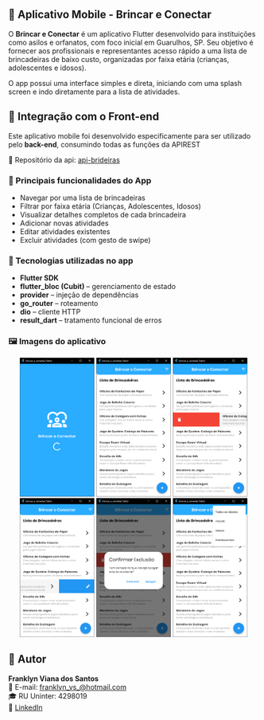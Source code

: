 ## 📱 Aplicativo Mobile - Brincar e Conectar

O **Brincar e Conectar** é um aplicativo Flutter desenvolvido para instituições como asilos e orfanatos, com foco inicial em Guarulhos, SP. Seu objetivo é fornecer aos profissionais e representantes acesso rápido a uma lista de brincadeiras de baixo custo, organizadas por faixa etária (crianças, adolescentes e idosos).

O app possui uma interface simples e direta, iniciando com uma splash screen e indo diretamente para a lista de atividades.

## 📱 Integração com o Front-end

Este aplicativo mobile foi desenvolvido especificamente para ser utilizado pelo **back-end**, consumindo todas as funções da APIREST

🔗 Repositório da api: [api-brideiras](https://github.com/thak1996/api-brincadeiras)

### 🔑 Principais funcionalidades do App

- Navegar por uma lista de brincadeiras
- Filtrar por faixa etária (Crianças, Adolescentes, Idosos)
- Visualizar detalhes completos de cada brincadeira
- Adicionar novas atividades
- Editar atividades existentes
- Excluir atividades (com gesto de swipe)

### 🧰 Tecnologias utilizadas no app

- **Flutter SDK**
- **flutter_bloc (Cubit)** – gerenciamento de estado
- **provider** – injeção de dependências
- **go_router** – roteamento
- **dio** – cliente HTTP
- **result_dart** – tratamento funcional de erros

### 🖼️ Imagens do aplicativo

<div align="center">
<img src="https://github.com/thak1996/brincar_e_conectar_flutter/blob/main/assets/readme/splash.png?raw=true" width="150"/>
<img src="https://github.com/thak1996/brincar_e_conectar_flutter/blob/main/assets/readme/home.png?raw=true" width="150"/>
<img src="https://github.com/thak1996/brincar_e_conectar_flutter/blob/main/assets/readme/homedel.png?raw=true" width="150"/>
<img src="https://github.com/thak1996/brincar_e_conectar_flutter/blob/main/assets/readme/homeedit.png?raw=true" width="150"/>
<img src="https://github.com/thak1996/brincar_e_conectar_flutter/blob/main/assets/readme/homeconfirdel.png?raw=true" width="150"/>
<img src="https://github.com/thak1996/brincar_e_conectar_flutter/blob/main/assets/readme/homefilter.png?raw=true" width="150"/>
</div>

## 👤 Autor

**Franklyn Viana dos Santos**  
📧 E-mail: franklyn_vs_@hotmail.com  
🎓 RU Uninter: 4298019  
🔗 [LinkedIn](https://www.linkedin.com/in/franklyn-v-santos/)
